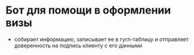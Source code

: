 # Бот для помощи в оформлении визы
- собирает информацию, записывает ее в гугл-таблицу и отправляет доверенность на подпись клиенту с его данными
